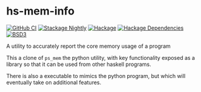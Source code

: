 # hs-mem-info

[![GitHub CI](https://github.com/adetokunbo/hs-mem-info/actions/workflows/ci.yml/badge.svg)](https://github.com/adetokunbo/hs-mem-info/actions)
[![Stackage Nightly](http://stackage.org/package/hs-mem-info/badge/nightly)](http://stackage.org/nightly/package/hs-mem-info)
[![Hackage][hackage-badge]][hackage]
[![Hackage Dependencies][hackage-deps-badge]][hackage-deps]
[![BSD3](https://img.shields.io/badge/license-BSD3-green.svg?dummy)](https://github.com/adetokunbo/hs-mem-info/blob/master/LICENSE)

A utility to accurately report the core memory usage of a program

This a clone of `ps_mem` the python utility, with key functionality exposed as a
library so that it can be used from other haskell programs.

There is also a executable to mimics the python program, but which will
eventually take on additional features.

[hackage-deps-badge]: <https://img.shields.io/hackage-deps/v/hs-mem-info.svg>
[hackage-deps]:       <http://packdeps.haskellers.com/feed?needle=hs-mem-info>
[hackage-badge]:      <https://img.shields.io/hackage/v/hs-mem-info.svg>
[hackage]:            <https://hackage.haskell.org/package/hs-mem-info>
